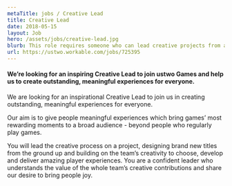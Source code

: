 ```yaml
---
metaTitle: jobs / Creative Lead
title: Creative Lead
date: 2018-05-15
layout: Job
hero: /assets/jobs/creative-lead.jpg
blurb: This role requires someone who can lead creative projects from an initial idea all the way to release.
url: https://ustwo.workable.com/jobs/725395
---
```


<div class="content-box squashed">

#### We’re looking for an inspiring Creative Lead to join ustwo Games and help us to create outstanding, meaningful experiences for everyone.

We are looking for an inspirational Creative Lead to join us in creating outstanding, meaningful experiences for everyone.

Our aim is to give people meaningful experiences which bring games’ most rewarding moments to a broad audience - beyond people who regularly play games.

You will lead the creative process on a project, designing brand new titles from the ground up and building on the team’s creativity to choose, develop and deliver amazing player experiences. You are a confident leader who understands the value of the whole team’s creative contributions and share our desire to bring people joy.

</div>
